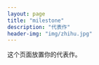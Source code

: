 ```yaml
---
layout: page
title: "milestone"
description: "代表作"
header-img: "img/zhihu.jpg"
---
```


这个页面放置你的代表作。






